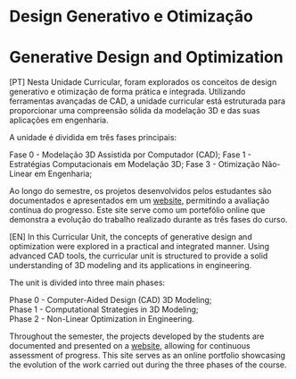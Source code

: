 # Design Generativo e Otimização

# Generative Design and Optimization
[PT]
Nesta Unidade Curricular, foram explorados os conceitos de design generativo e otimização de forma prática e integrada. Utilizando ferramentas avançadas de CAD, a unidade curricular está estruturada para proporcionar uma compreensão sólida da modelação 3D e das suas aplicações em engenharia.

A unidade é dividida em três fases principais:

Fase 0 - Modelação 3D Assistida por Computador (CAD);
Fase 1 - Estratégias Computacionais em Modelação 3D;
Fase 3 - Otimização Não-Linear em Engenharia;

Ao longo do semestre, os projetos desenvolvidos pelos estudantes são documentados e apresentados em um <a href="https://dgogrupo.wixsite.com/my-site-2" target="_blank" rel="noopener noreferrer">website</a>, permitindo a avaliação contínua do progresso. Este site serve como um portefólio online que demonstra a evolução do trabalho realizado durante as três fases do curso.

[EN]
In this Curricular Unit, the concepts of generative design and optimization were explored in a practical and integrated manner. Using advanced CAD tools, the curricular unit is structured to provide a solid understanding of 3D modeling and its applications in engineering.

The unit is divided into three main phases:

Phase 0 - Computer-Aided Design (CAD) 3D Modeling;  
Phase 1 - Computational Strategies in 3D Modeling;  
Phase 2 - Non-Linear Optimization in Engineering.  

Throughout the semester, the projects developed by the students are documented and presented on a <a href="https://dgogrupo.wixsite.com/my-site-2" target="_blank" rel="noopener noreferrer">website</a>, allowing for continuous assessment of progress. This site serves as an online portfolio showcasing the evolution of the work carried out during the three phases of the course.
